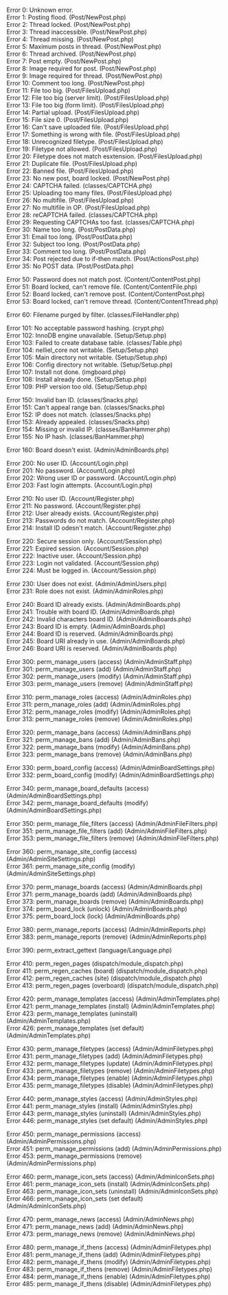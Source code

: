 Error 0: Unknown error.  
Error 1: Posting flood. (Post/NewPost.php)  
Error 2: Thread locked. (Post/NewPost.php)  
Error 3: Thread inaccessible. (Post/NewPost.php)  
Error 4: Thread missing. (Post/NewPost.php)  
Error 5: Maximum posts in thread. (Post/NewPost.php)  
Error 6: Thread archived. (Post/NewPost.php)  
Error 7: Post empty. (Post/NewPost.php)  
Error 8: Image required for post. (Post/NewPost.php)  
Error 9: Image required for thread. (Post/NewPost.php)  
Error 10: Comment too long. (Post/NewPost.php)  
Error 11: File too big. (Post/FilesUpload.php)  
Error 12: File too big (server limit). (Post/FilesUpload.php)  
Error 13: File too big (form limit). (Post/FilesUpload.php)  
Error 14: Partial upload. (Post/FilesUpload.php)  
Error 15: File size 0. (Post/FilesUpload.php)  
Error 16: Can't save uploaded file. (Post/FilesUpload.php)  
Error 17: Something is wrong with file. (Post/FilesUpload.php)  
Error 18: Unrecognized filetype. (Post/FilesUpload.php)  
Error 19: Filetype not allowed. (Post/FilesUpload.php)  
Error 20: Filetype does not match esxtension. (Post/FilesUpload.php)  
Error 21: Duplicate file. (Post/FilesUpload.php)  
Error 22: Banned file. (Post/FilesUpload.php)  
Error 23: No new post, board locked. (Post/NewPost.php)  
Error 24: CAPTCHA failed. (classes/CAPTCHA.php)  
Error 25: Uploading too many files. (Post/FilesUpload.php)  
Error 26: No multifile. (Post/FilesUpload.php)  
Error 27: No multifile in OP. (Post/FilesUpload.php)  
Error 28: reCAPTCHA failed. (classes/CAPTCHA.php)  
Error 29: Requesting CAPTCHAs too fast. (classes/CAPTCHA.php)  
Error 30: Name too long. (Post/PostData.php)  
Error 31: Email too long. (Post/PostData.php)  
Error 32: Subject too long. (Post/PostData.php)  
Error 33: Comment too long. (Post/PostData.php)  
Error 34: Post rejected due to if-then match. (Post/ActionsPost.php)  
Error 35: No POST data. (Post/PostData.php)  

Error 50: Password does not match post. (Content/ContentPost.php)  
Error 51: Board locked, can't remove file. (Content/ContentFile.php)  
Error 52: Board locked, can't remove post. (Content/ContentPost.php)  
Error 53: Board locked, can't remove thread. (Content/ContentThread.php)  

Error 60: Filename purged by filter. (classes/FileHandler.php)  

Error 101: No acceptable password hashing. (crypt.php)  
Error 102: InnoDB engine unavailable. (Setup/Setup.php)  
Error 103: Failed to create database table. (classes/Table.php)  
Error 104: nelliel_core not writable. (Setup/Setup.php)  
Error 105: Main directory not writable. (Setup/Setup.php)  
Error 106: Config directory not writable. (Setup/Setup.php)  
Error 107: Install not done. (imgboard.php)  
Error 108: Install already done. (Setup/Setup.php)  
Error 109: PHP version too old. (Setup/Setup.php)  

Error 150: Invalid ban ID. (classes/Snacks.php)  
Error 151: Can't appeal range ban. (classes/Snacks.php)  
Error 152: IP does not match. (classes/Snacks.php)  
Error 153: Already appealed. (classes/Snacks.php)  
Error 154: Missing or invalid IP. (classes/BanHammer.php)  
Error 155: No IP hash. (classes/BanHammer.php)  

Error 160: Board doesn't exist. (Admin/AdminBoards.php) 

Error 200: No user ID. (Account/Login.php)  
Error 201: No password. (Account/Login.php)  
Error 202: Wrong user ID or password. (Account/Login.php)  
Error 203: Fast login attempts. (Account/Login.php)  

Error 210: No user ID. (Account/Register.php)  
Error 211: No password. (Account/Register.php)  
Error 212: User already exists. (Account/Register.php)  
Error 213: Passwords do not match. (Account/Register.php)  
Error 214: Install ID odesn't match. (Account/Register.php)  

Error 220: Secure session only. (Account/Session.php)  
Error 221: Expired session. (Account/Session.php)  
Error 222: Inactive user. (Account/Session.php)  
Error 223: Login not validated. (Account/Session.php)  
Error 224: Must be logged in. (Account/Session.php)  

Error 230: User does not exist. (Admin/AdminUsers.php)  
Error 231: Role does not exist. (Admin/AdminRoles.php)  

Error 240: Board ID already exists. (Admin/AdminBoards.php)  
Error 241: Trouble with board ID. (Admin/AdminBoards.php)  
Error 242: Invalid characters board ID. (Admin/AdminBoards.php)  
Error 243: Board ID is empty. (Admin/AdminBoards.php)  
Error 244: Board ID is reserved. (Admin/AdminBoards.php)  
Error 245: Board URI already in use. (Admin/AdminBoards.php)  
Error 246: Board URI is reserved. (Admin/AdminBoards.php)  

Error 300: perm_manage_users (access) (Admin/AdminStaff.php)  
Error 301: perm_manage_users (add) (Admin/AdminStaff.php)  
Error 302: perm_manage_users (modify) (Admin/AdminStaff.php)  
Error 303: perm_manage_users (remove) (Admin/AdminStaff.php)  

Error 310: perm_manage_roles (access) (Admin/AdminRoles.php)  
Error 311: perm_manage_roles (add) (Admin/AdminRoles.php)  
Error 312: perm_manage_roles (modify) (Admin/AdminRoles.php)  
Error 313: perm_manage_roles (remove) (Admin/AdminRoles.php)  

Error 320: perm_manage_bans (access) (Admin/AdminBans.php)  
Error 321: perm_manage_bans (add) (Admin/AdminBans.php)  
Error 322: perm_manage_bans (modify) (Admin/AdminBans.php)  
Error 323: perm_manage_bans (remove) (Admin/AdminBans.php)  

Error 330: perm_board_config (access) (Admin/AdminBoardSettings.php)  
Error 332: perm_board_config (modify) (Admin/AdminBoardSettings.php)  

Error 340: perm_manage_board_defaults (access) (Admin/AdminBoardSettings.php)  
Error 342: perm_manage_board_defaults (modify) (Admin/AdminBoardSettings.php)  

Error 350: perm_manage_file_filters (access) (Admin/AdminFileFilters.php)  
Error 351: perm_manage_file_filters (add) (Admin/AdminFileFilters.php)  
Error 353: perm_manage_file_filters (remove) (Admin/AdminFileFilters.php)  

Error 360: perm_manage_site_config (access) (Admin/AdminSiteSettings.php)  
Error 361: perm_manage_site_config (modify) (Admin/AdminSiteSettings.php)  

Error 370: perm_manage_boards (access) (Admin/AdminBoards.php)  
Error 371: perm_manage_boards (add) (Admin/AdminBoards.php)  
Error 373: perm_manage_boards (remove) (Admin/AdminBoards.php)  
Error 374: perm_board_lock (unlock) (Admin/AdminBoards.php)  
Error 375: perm_board_lock (lock) (Admin/AdminBoards.php)  

Error 380: perm_manage_reports (access) (Admin/AdminReports.php)  
Error 383: perm_manage_reports (remove) (Admin/AdminReports.php)  

Error 390: perm_extract_gettext (language/Language.php)  

Error 410: perm_regen_pages (dispatch/module_dispatch.php)  
Error 411: perm_regen_caches (board) (dispatch/module_dispatch.php)  
Error 412: perm_regen_caches (site) (dispatch/module_dispatch.php)  
Error 413: perm_regen_pages (overboard) (dispatch/module_dispatch.php)  

Error 420: perm_manage_templates (access) (Admin/AdminTemplates.php)  
Error 421: perm_manage_templates (install) (Admin/AdminTemplates.php)  
Error 423: perm_manage_templates (uninstall) (Admin/AdminTemplates.php)  
Error 426: perm_manage_templates (set default) (Admin/AdminTemplates.php)  

Error 430: perm_manage_filetypes (access) (Admin/AdminFiletypes.php)  
Error 431: perm_manage_filetypes (add) (Admin/AdminFiletypes.php)  
Error 432: perm_manage_filetypes (update) (Admin/AdminFiletypes.php)  
Error 433: perm_manage_filetypes (remove) (Admin/AdminFiletypes.php)  
Error 434: perm_manage_filetypes (enable) (Admin/AdminFiletypes.php)  
Error 435: perm_manage_filetypes (disable) (Admin/AdminFiletypes.php)  

Error 440: perm_manage_styles (access) (Admin/AdminStyles.php)  
Error 441: perm_manage_styles (install) (Admin/AdminStyles.php)  
Error 443: perm_manage_styles (uninstall) (Admin/AdminStyles.php)  
Error 446: perm_manage_styles (set default) (Admin/AdminStyles.php)  

Error 450: perm_manage_permissions (access) (Admin/AdminPermissions.php)  
Error 451: perm_manage_permissions (add) (Admin/AdminPermissions.php)  
Error 453: perm_manage_permissions (remove) (Admin/AdminPermissions.php)  

Error 460: perm_manage_icon_sets (access) (Admin/AdminIconSets.php)  
Error 461: perm_manage_icon_sets (install) (Admin/AdminIconSets.php)  
Error 463: perm_manage_icon_sets (uninstall) (Admin/AdminIconSets.php)  
Error 466: perm_manage_icon_sets (set default)(Admin/AdminIconSets.php)  

Error 470: perm_manage_news (access) (Admin/AdminNews.php)  
Error 471: perm_manage_news (add) (Admin/AdminNews.php)  
Error 473: perm_manage_news (remove) (Admin/AdminNews.php)  

Error 480: perm_manage_if_thens (access) (Admin/AdminFiletypes.php)  
Error 481: perm_manage_if_thens (add) (Admin/AdminFiletypes.php)  
Error 482: perm_manage_if_thens (modify) (Admin/AdminFiletypes.php)  
Error 483: perm_manage_if_thens (remove) (Admin/AdminFiletypes.php)  
Error 484: perm_manage_if_thens (enable) (Admin/AdminFiletypes.php)  
Error 485: perm_manage_if_thens (disable) (Admin/AdminFiletypes.php)  